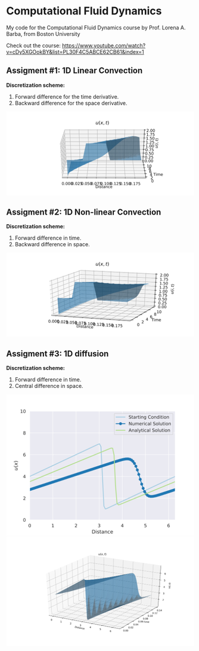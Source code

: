 # Computational Fluid Dynamics

My code for the Computational Fluid Dynamics course by Prof. Lorena A. Barba, from Boston University

Check out the course: https://www.youtube.com/watch?v=cDy5XGOokBY&list=PL30F4C5ABCE62CB61&index=1

## Assigment #1: 1D Linear Convection
**Discretization scheme:**
1. Forward difference for the time derivative.
2. Backward difference for the space derivative.

![Alt text](Images/assigment1.svg?raw=true "1")

## Assigment #2: 1D Non-linear Convection
**Discretization scheme:**
1. Forward difference in time.
2. Backward difference in space.

![Alt text](Images/assigment2.svg?raw=true "2")

## Assigment #3: 1D diffusion
**Discretization scheme:**
1. Forward difference in time.
2. Central difference in space.

![Alt text](Images/assigment3.svg?raw=true "3")
![Alt text](Images/assigment3-3d.svg?raw=true "3 - 3d")
